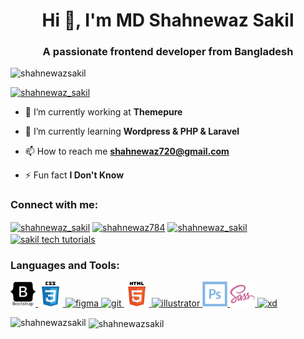 <h1 align="center">Hi 👋, I'm MD Shahnewaz Sakil</h1>
<h3 align="center">A passionate frontend developer from Bangladesh</h3>

<p align="left"> <img src="https://komarev.com/ghpvc/?username=shahnewazsakil&label=Profile%20views&color=0e75b6&style=flat" alt="shahnewazsakil" /> </p>

<p align="left"> <a href="https://twitter.com/shahnewaz_sakil" target="blank"><img src="https://img.shields.io/twitter/follow/shahnewaz_sakil?logo=twitter&style=for-the-badge" alt="shahnewaz_sakil" /></a> </p>

- 🔭 I’m currently working at **Themepure**

- 🌱 I’m currently learning **Wordpress & PHP & Laravel**

- 📫 How to reach me **shahnewaz720@gmail.com**

- ⚡ Fun fact **I Don't Know**

<h3 align="left">Connect with me:</h3>
<p align="left">
<a href="https://twitter.com/shahnewaz_sakil" target="blank"><img align="center" src="https://raw.githubusercontent.com/rahuldkjain/github-profile-readme-generator/master/src/images/icons/Social/twitter.svg" alt="shahnewaz_sakil" height="30" width="40" /></a>
<a href="https://fb.com/shahnewaz784" target="blank"><img align="center" src="https://raw.githubusercontent.com/rahuldkjain/github-profile-readme-generator/master/src/images/icons/Social/facebook.svg" alt="shahnewaz784" height="30" width="40" /></a>
<a href="https://instagram.com/shahnewaz_sakil" target="blank"><img align="center" src="https://raw.githubusercontent.com/rahuldkjain/github-profile-readme-generator/master/src/images/icons/Social/instagram.svg" alt="shahnewaz_sakil" height="30" width="40" /></a>
<a href="https://www.youtube.com/c/sakil tech tutorials" target="blank"><img align="center" src="https://raw.githubusercontent.com/rahuldkjain/github-profile-readme-generator/master/src/images/icons/Social/youtube.svg" alt="sakil tech tutorials" height="30" width="40" /></a>
</p>

<h3 align="left">Languages and Tools:</h3>
<p align="left"> <a href="https://getbootstrap.com" target="_blank" rel="noreferrer"> <img src="https://raw.githubusercontent.com/devicons/devicon/master/icons/bootstrap/bootstrap-plain-wordmark.svg" alt="bootstrap" width="40" height="40"/> </a> <a href="https://www.w3schools.com/css/" target="_blank" rel="noreferrer"> <img src="https://raw.githubusercontent.com/devicons/devicon/master/icons/css3/css3-original-wordmark.svg" alt="css3" width="40" height="40"/> </a> <a href="https://www.figma.com/" target="_blank" rel="noreferrer"> <img src="https://www.vectorlogo.zone/logos/figma/figma-icon.svg" alt="figma" width="40" height="40"/> </a> <a href="https://git-scm.com/" target="_blank" rel="noreferrer"> <img src="https://www.vectorlogo.zone/logos/git-scm/git-scm-icon.svg" alt="git" width="40" height="40"/> </a> <a href="https://www.w3.org/html/" target="_blank" rel="noreferrer"> <img src="https://raw.githubusercontent.com/devicons/devicon/master/icons/html5/html5-original-wordmark.svg" alt="html5" width="40" height="40"/> </a> <a href="https://www.adobe.com/in/products/illustrator.html" target="_blank" rel="noreferrer"> <img src="https://www.vectorlogo.zone/logos/adobe_illustrator/adobe_illustrator-icon.svg" alt="illustrator" width="40" height="40"/> </a> <a href="https://www.photoshop.com/en" target="_blank" rel="noreferrer"> <img src="https://raw.githubusercontent.com/devicons/devicon/master/icons/photoshop/photoshop-line.svg" alt="photoshop" width="40" height="40"/> </a> <a href="https://sass-lang.com" target="_blank" rel="noreferrer"> <img src="https://raw.githubusercontent.com/devicons/devicon/master/icons/sass/sass-original.svg" alt="sass" width="40" height="40"/> </a> <a href="https://www.adobe.com/products/xd.html" target="_blank" rel="noreferrer"> <img src="https://cdn.worldvectorlogo.com/logos/adobe-xd.svg" alt="xd" width="40" height="40"/> </a> </p>

<p><img align="left" src="https://github-readme-stats.vercel.app/api/top-langs?username=shahnewazsakil&show_icons=true&locale=en&layout=compact" alt="shahnewazsakil" /></p>

<p>&nbsp;<img align="center" src="https://github-readme-stats.vercel.app/api?username=shahnewazsakil&show_icons=true&locale=en" alt="shahnewazsakil" /></p>

